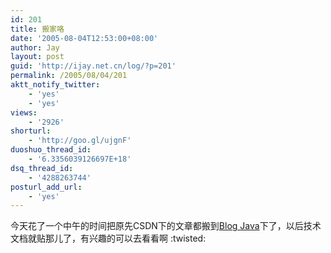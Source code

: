 ```yaml
---
id: 201
title: 搬家咯
date: '2005-08-04T12:53:00+08:00'
author: Jay
layout: post
guid: 'http://ijay.net.cn/log/?p=201'
permalink: /2005/08/04/201
aktt_notify_twitter:
    - 'yes'
    - 'yes'
views:
    - '2926'
shorturl:
    - 'http://goo.gl/ujgnF'
duoshuo_thread_id:
    - '6.3356039126697E+18'
dsq_thread_id:
    - '4288263744'
posturl_add_url:
    - 'yes'
---
```


<div>今天花了一个中午的时间把原先CSDN下的文章都搬到<a href="http://www.blogjava.net/fidodido/">Blog Java</a>下了，以后技术文档就贴那儿了，有兴趣的可以去看看啊 :twisted:</div>